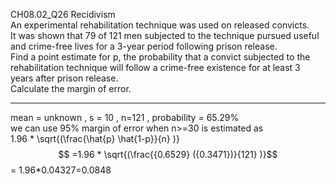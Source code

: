 CH08.02_Q26 Recidivism  
An experimental rehabilitation technique was used on released convicts.   
It was shown that 79 of 121 men subjected to the technique pursued useful and crime-free lives for a 3-year period following prison release.  
Find a point estimate for p,  the probability that a convict subjected to the rehabilitation technique will follow a crime-free existence for at least  3 years after prison release.  
Calculate the margin of error.  


---
mean = unknown , s = 10 , n=121 ,  probability = 65.29%  
we can use 95% margin of error when n>=30 is estimated as  
1.96 * \sqrt{(\frac{\hat{p} \hat{1-p}}{n}	)}$$  =1.96 * \sqrt{(\frac{{0.6529} ({0.3471})}{121}	)}$$ = 1.96*0.04327=0.0848
